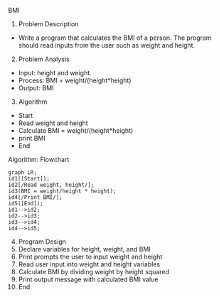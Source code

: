 BMI

1. Problem Description
- Write a program that calculates the BMI of a person. The program should read inputs from the user such as weight and height.

2. Problem Analysis
- Input: height and weight.
- Process: BMI = weight/(height\*height)
- Output: BMI

3. Algorithm
  - Start
  - Read weight and height
  - Calculate BMI = weight/(height\*height)
  - print BMI
  - End

Algorithm: Flowchart
```mermaid
graph LR;
id1([Start]);
id2[/Read weight, height/];
id3(BMI = weight/height * height);
id4[/Print BMI/];
id5([End]);
id1-->id2;
id2-->id3;
id3-->id4;
id4-->id5;
```

4. Program Design
  1. Declare variables for height, weight, and BMI
  2. Print prompts the user to input weight and height
  3. Read user input into weight and height variables
  4. Calculate BMI by dividing weight by height squared
  5. Print output message with calculated BMI value
  6. End
